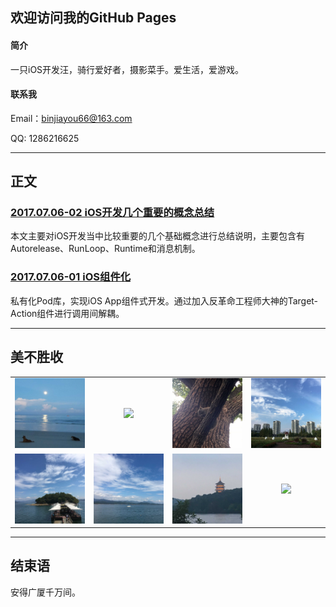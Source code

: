 ## 欢迎访问我的GitHub Pages

#### 简介

一只iOS开发汪，骑行爱好者，摄影菜手。爱生活，爱游戏。

#### 联系我

Email：binjiayou66@163.com

QQ: 1286216625

<hr>

## 正文

### [2017.07.06-02 iOS开发几个重要的概念总结](iOS/AutoreleasRuntimeRunloopMessage.md)

本文主要对iOS开发当中比较重要的几个基础概念进行总结说明，主要包含有Autorelease、RunLoop、Runtime和消息机制。

### [2017.07.06-01 iOS组件化](iOS/Modulization.md)

私有化Pod库，实现iOS App组件式开发。通过加入反革命工程师大神的Target-Action组件进行调用间解耦。

<hr>



## 美不胜收

<table width="100%" style="text-align: center">

<tr style="margin: 0 auto">

<td style="width: 20%; margin: 0 20px"><img style="width: 300px" src="resources/images/photos/01.jpg"></td>
<td style="width: 20%; margin: 0 20px"><img style="width: 300px" src="resources/images/photos/02.jpg"></td>
<td style="width: 20%; margin: 0 20px"><img style="width: 300px" src="resources/images/photos/03.jpg"></td>
<td style="width: 20%; margin: 0 20px"><img style="width: 300px" src="resources/images/photos/04.jpg"></td>

</tr>
<tr style="margin: 0 auto">

<td style="width: 20%; margin: 0 20px"><img style="width: 300px" src="resources/images/photos/05.jpg"></td>
<td style="width: 20%; margin: 0 20px"><img style="width: 300px" src="resources/images/photos/06.jpg"></td>
<td style="width: 20%; margin: 0 20px"><img style="width: 300px" src="resources/images/photos/07.JPG"></td>
<td style="width: 20%; margin: 0 20px"><img style="width: 300px" src="resources/images/photos/08.jpg"></td>

</tr>

</table>

<hr>



## 结束语

安得广厦千万间。

